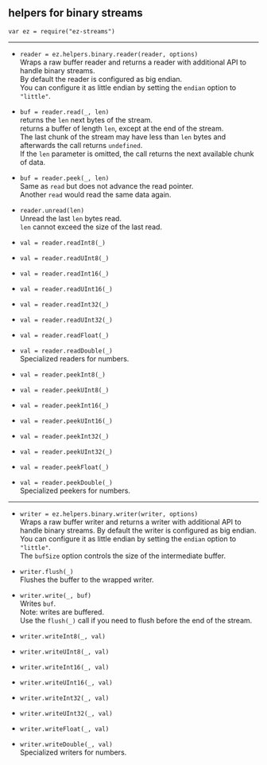## helpers for binary streams

`var ez = require("ez-streams")`  

----

* `reader = ez.helpers.binary.reader(reader, options)`  
  Wraps a raw buffer reader and returns a reader with additional API to handle binary streams.  
  By default the reader is configured as big endian.  
  You can configure it as little endian by setting the `endian` option to `"little"`.

* `buf = reader.read(_, len)`  
  returns the `len` next bytes of the stream.  
  returns a buffer of length `len`, except at the end of the stream.  
  The last chunk of the stream may have less than `len` bytes and afterwards the call
  returns `undefined`.  
  If the `len` parameter is omitted, the call returns the next available chunk of data.

* `buf = reader.peek(_, len)`  
  Same as `read` but does not advance the read pointer.  
  Another `read` would read the same data again.

* `reader.unread(len)`  
  Unread the last `len` bytes read.  
  `len` cannot exceed the size of the last read.

* `val = reader.readInt8(_)`  
* `val = reader.readUInt8(_)`  
* `val = reader.readInt16(_)`  
* `val = reader.readUInt16(_)`  
* `val = reader.readInt32(_)`  
* `val = reader.readUInt32(_)`  
* `val = reader.readFloat(_)`  
* `val = reader.readDouble(_)`  
  Specialized readers for numbers.

* `val = reader.peekInt8(_)`  
* `val = reader.peekUInt8(_)`  
* `val = reader.peekInt16(_)`  
* `val = reader.peekUInt16(_)`  
* `val = reader.peekInt32(_)`  
* `val = reader.peekUInt32(_)`  
* `val = reader.peekFloat(_)`  
* `val = reader.peekDouble(_)`  
  Specialized peekers for numbers.

----

* `writer = ez.helpers.binary.writer(writer, options)`  
  Wraps a raw buffer writer and returns a writer with additional API to handle binary streams.
  By default the writer is configured as big endian.  
  You can configure it as little endian by setting the `endian` option to `"little"`.  
  The `bufSize` option controls the size of the intermediate buffer.

* `writer.flush(_)`  
  Flushes the buffer to the wrapped writer.

* `writer.write(_, buf)`  
  Writes `buf`.  
  Note: writes are buffered.  
  Use the `flush(_)` call if you need to flush before the end of the stream.

* `writer.writeInt8(_, val)`  
* `writer.writeUInt8(_, val)`  
* `writer.writeInt16(_, val)`  
* `writer.writeUInt16(_, val)`  
* `writer.writeInt32(_, val)`  
* `writer.writeUInt32(_, val)`  
* `writer.writeFloat(_, val)`  
* `writer.writeDouble(_, val)`  
  Specialized writers for numbers.
